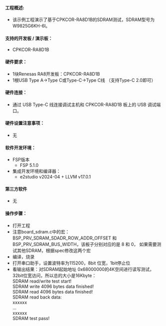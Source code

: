 
#### 工程概述:
* 该示例工程演示了基于CPKCOR-RA8D1B的SDRAM测试，SDRAM型号为W9825G6KH-6I。

#### 支持的开发板 / 演示板：
* CPKCOR-RA8D1B

#### 硬件要求：
* 1块Renesas RA8开发板：CPKCOR-RA8D1B
* 1根USB Type A->Type C或Type-C->Type C线 （支持Type-C 2.0即可）

#### 硬件连接：
* 通过 USB Type-C 线连接调试主机和 CPKCOR-RA8D1B 板上的 USB 调试端口。

#### 硬件设置注意事项：
* 无

#### 软件开发环境：
* FSP版本
  * FSP 5.1.0
* 集成开发环境和编译器：
  * e2studio v2024-04 + LLVM v17.0.1

#### 第三方软件
* 无

#### 操作步骤：
* 打开工程
* 注意board_sdram.c中的宏：BSP_PRV_SDRAM_SDADR_ROW_ADDR_OFFSET 和 BSP_PRV_SDRAM_BUS_WIDTH，该板子分别对应的是 8 和 0，
  如果需要测试其他SDRAM，根据spec修改这两个宏
* 编译，烧录
* 打开串口助手，设置波特率为115200，8bit 位宽，1bit停止位
* 看输出结果：对SDRAM起始地址 0x68000000的4K空间进行读写测试，32bit位宽访问，所以总的大小是16Kbyte：  
   SDRAM read/write test start!  
   SDRAM write 4096 bytes data finished!  
   SDRAM read 4096 bytes data finished!  
   SDRAM read back data:  
   xxxxxx  
   ...  
   xxxxxx  
   SDRAM test pass!  


